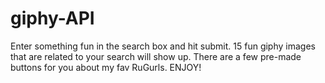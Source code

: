 # giphy-API
Enter something fun in the search box and hit submit.
15 fun giphy images that are related to your search will show up.
There are a few pre-made buttons for you about my fav RuGurls.
ENJOY!
